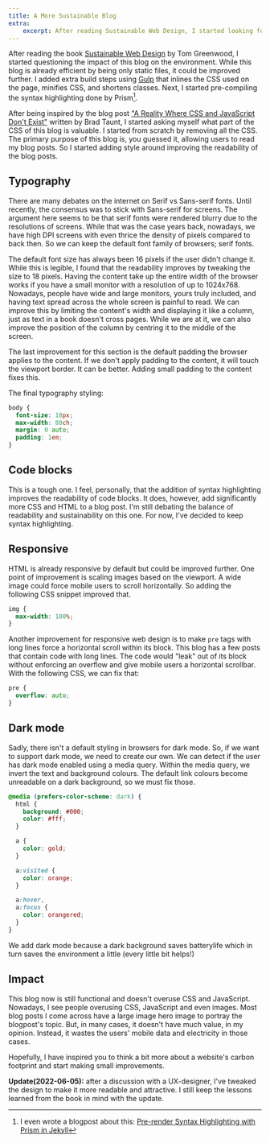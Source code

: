 ```yaml
---
title: A More Sustainable Blog
extra:
    excerpt: After reading Sustainable Web Design, I started looking for ways to reduce the carbon footprint of this blog.
---
```


After reading the book [Sustainable Web Design][1] by Tom Greenwood, I started questioning the impact of this blog on the environment.
While this blog is already efficient by being only static files, it could be improved further.
I added extra build steps using [Gulp][2] that inlines the CSS used on the page, minifies CSS, and shortens classes.
Next, I started pre-compiling the syntax highlighting done by Prism[^1].

After being inspired by the blog post ["A Reality Where CSS and JavaScript Don't Exist"][3] written by Brad Taunt, I started asking myself what part of the CSS of this blog is valuable.
I started from scratch by removing all the CSS.
The primary purpose of this blog is, you guessed it, allowing users to read my blog posts.
So I started adding style around improving the readability of the blog posts.

## Typography

There are many debates on the internet on Serif vs Sans-serif fonts.
Until recently, the consensus was to stick with Sans-serif for screens.
The argument here seems to be that serif fonts were rendered blurry due to the resolutions of screens.
While that was the case years back, nowadays, we have high DPI screens with even thrice the density of pixels compared to back then.
So we can keep the default font family of browsers; serif fonts.

The default font size has always been 16 pixels if the user didn't change it.
While this is legible, I found that the readability improves by tweaking the size to 18 pixels.
Having the content take up the entire width of the browser works if you have a small monitor with a resolution of up to 1024x768.
Nowadays, people have wide and large monitors, yours truly included, and having text spread across the whole screen is painful to read.
We can improve this by limiting the content's width and displaying it like a column, just as text in a book doesn't cross pages.
While we are at it, we can also improve the position of the column by centring it to the middle of the screen.

The last improvement for this section is the default padding the browser applies to the content.
If we don't apply padding to the content, it will touch the viewport border.
It can be better.
Adding small padding to the content fixes this.

The final typography styling:

```css
body {
  font-size: 18px;
  max-width: 80ch;
  margin: 0 auto;
  padding: 1em;
}
```


## Code blocks

This is a tough one.
I feel, personally, that the addition of syntax highlighting improves the readability of code blocks.
It does, however, add significantly more CSS and HTML to a blog post.
I'm still debating the balance of readability and sustainability on this one.
For now, I've decided to keep syntax highlighting.

## Responsive

HTML is already responsive by default but could be improved further.
One point of improvement is scaling images based on the viewport.
A wide image could force mobile users to scroll horizontally.
So adding the following CSS snippet improved that.

```css
img {
  max-width: 100%;
}
```

Another improvement for responsive web design is to make `pre` tags with long lines force a horizontal scroll within its block.
This blog has a few posts that contain code with long lines.
The code would "leak" out of its block without enforcing an overflow and give mobile users a horizontal scrollbar.
With the following CSS, we can fix that:

```css
pre {
  overflow: auto;
}
```

## Dark mode

Sadly, there isn't a default styling in browsers for dark mode.
So, if we want to support dark mode, we need to create our own.
We can detect if the user has dark mode enabled using a media query.
Within the media query, we invert the text and background colours.
The default link colours become unreadable on a dark background, so we must fix those.


```css
@media (prefers-color-scheme: dark) {
  html {
    background: #000;
    color: #fff;
  }

  a {
    color: gold;
  }

  a:visited {
    color: orange;
  }

  a:hover,
  a:focus {
    color: orangered;
  }
}
```

We add dark mode because a dark background saves batterylife which in turn saves the environment a little (every little bit helps!)

## Impact

This blog now is still functional and doesn't overuse CSS and JavaScript.
Nowadays, I see people overusing CSS, JavaScript and even images.
Most blog posts I come across have a large image hero image to portray the blogpost's topic.
But, in many cases, it doesn't have much value, in my opinion.
Instead, it wastes the users' mobile data and electricity in those cases.

Hopefully, I have inspired you to think a bit more about a website's carbon footprint and start making small improvements.

**Update(2022-06-05):** after a discussion with a UX-designer, I've tweaked the design to make it more readable and attractive. I still keep the lessons learned from the book in mind with the update.

[1]: https://abookapart.com/products/sustainable-web-design
[2]: https://gulpjs.com
[3]: https://tdarb.org/css-js-mistake
[4]: https://brianvanburken.nl/pre-render-syntax-highlighting-with-prism-in-jekyll

[^1]: I even wrote a blogpost about this: [Pre-render Syntax Highlighting with Prism in Jekyll][4]
